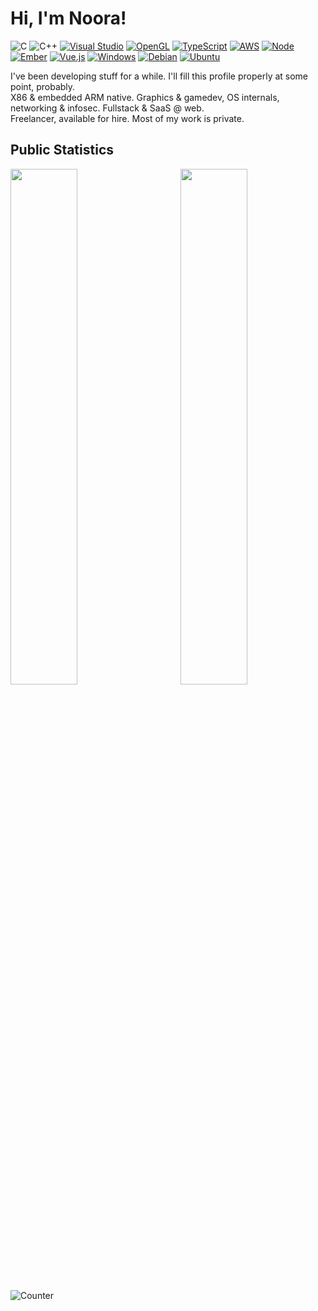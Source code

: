 # Hi, I'm Noora!

![C](https://img.shields.io/badge/C-%23000.svg?style=flat&logo=c&logoColor=00599C)
![C++](https://img.shields.io/badge/C%2B%2B-%23000.svg?style=flat&logo=c%2B%2B&logoColor=00599C)
[![Visual Studio](https://img.shields.io/badge/Visual%20Studio-000.svg?style=flat&logo=visual-studio&logoColor=5C2D91)](https://visualstudio.microsoft.com)
[![OpenGL](https://img.shields.io/badge/OpenGL-%23000.svg?style=flat&logo=opengl)](https://www.opengl.org)
[![TypeScript](https://img.shields.io/badge/-TypeScript-000?style=flat&logo=typescript)](https://www.typescriptlang.org)
[![AWS](https://img.shields.io/badge/-AWS-000?&logoColor=F90&logo=Amazon-AWS)](https://aws.amazon.com)
[![Node](https://img.shields.io/badge/Node-000?style=flat&logo=node.js&logoColor=6DA55F)](https://nodejs.org)
[![Ember](https://img.shields.io/badge/Ember-000?style=flat&logo=ember.js&logoColor=#D04A37)](https://emberjs.com)
[![Vue.js](https://img.shields.io/badge/Vue-000.svg?style=flat&logo=vuedotjs&logoColor=%234FC08D)](https://vuejs.org)
[![Windows](https://img.shields.io/badge/Windows-000?style=flat&logo=windows&logoColor=0078D6)](https://insider.windows.com)
[![Debian](https://img.shields.io/badge/Debian-000?style=flat&logo=debian&logoColor=D70A53)](https://www.debian.org)
[![Ubuntu](https://img.shields.io/badge/Ubuntu-000?style=flat&logo=ubuntu&logoColor=E95420)](https://ubuntu.com)

I've been developing stuff for a while. I'll fill this profile properly at some point, probably.  
X86 & embedded ARM native. Graphics & gamedev, OS internals, networking & infosec. Fullstack & SaaS @ web.  
Freelancer, available for hire. Most of my work is private.

## Public Statistics

<img src="https://github-readme-stats.vercel.app/api?username=noorus&show_icons=true&count_private=true&include_all_commits=true&theme=radical&hide_border=true&title_color=f33986&text_color=f33986" align="left" width="46%">
<img src="http://github-readme-streak-stats.herokuapp.com?user=noorus&theme=radical&hide_border=true&date_format=M%20j%5B%2C%20Y%5D" align="right" width="46%">
<br><br><br><br><br><br><br>

##

![Counter](https://komarev.com/ghpvc/?username=noorus&style=flat-square&color=f33986&label=Visitors++)

<!--
**noorus/noorus** is a ✨ _special_ ✨ repository because its `README.md` (this file) appears on your GitHub profile.

Here are some ideas to get you started:

- 🔭 I’m currently working on ...
- 🌱 I’m currently learning ...
- 👯 I’m looking to collaborate on ...
- 🤔 I’m looking for help with ...
- 💬 Ask me about ...
- 📫 How to reach me: ...
- 😄 Pronouns: ...
- ⚡ Fun fact: ...
-->
